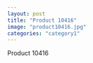 ```yaml
---
layout: post
title: "Product 10416"
image: "product10416.jpg"
categories: "category1"
---
```

Product 10416
